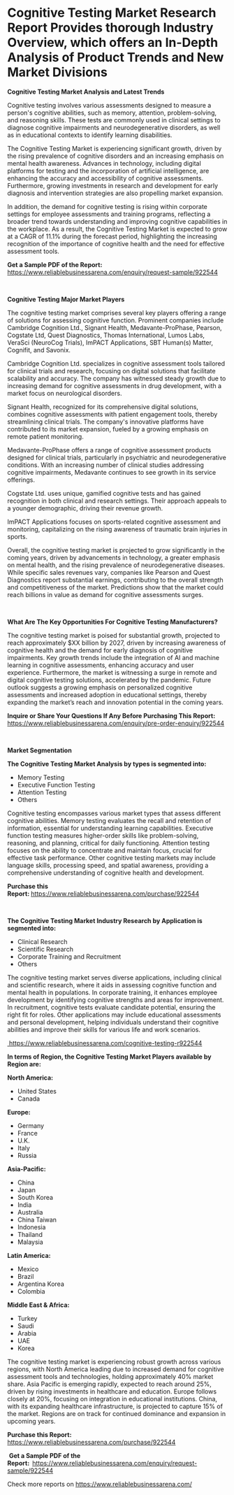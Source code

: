 <p><h1>Cognitive Testing Market Research Report Provides thorough Industry Overview, which offers an In-Depth Analysis of Product Trends and New Market Divisions</h1></p><p><strong>Cognitive Testing Market Analysis and Latest Trends</strong></p>
<p><p>Cognitive testing involves various assessments designed to measure a person's cognitive abilities, such as memory, attention, problem-solving, and reasoning skills. These tests are commonly used in clinical settings to diagnose cognitive impairments and neurodegenerative disorders, as well as in educational contexts to identify learning disabilities.</p><p>The Cognitive Testing Market is experiencing significant growth, driven by the rising prevalence of cognitive disorders and an increasing emphasis on mental health awareness. Advances in technology, including digital platforms for testing and the incorporation of artificial intelligence, are enhancing the accuracy and accessibility of cognitive assessments. Furthermore, growing investments in research and development for early diagnosis and intervention strategies are also propelling market expansion.</p><p>In addition, the demand for cognitive testing is rising within corporate settings for employee assessments and training programs, reflecting a broader trend towards understanding and improving cognitive capabilities in the workplace. As a result, the Cognitive Testing Market is expected to grow at a CAGR of 11.1% during the forecast period, highlighting the increasing recognition of the importance of cognitive health and the need for effective assessment tools.</p></p>
<p><strong>Get a Sample PDF of the Report:&nbsp;</strong> <a href="https://www.reliablebusinessarena.com/enquiry/request-sample/922544?utm_campaign=2004&utm_medium=2&utm_source=Github&utm_content=ia&utm_term=07032025&utm_id=cognitive-testing">https://www.reliablebusinessarena.com/enquiry/request-sample/922544</a></p>
<p>&nbsp;</p>
<p><strong>Cognitive Testing Major Market Players</strong></p>
<p><p>The cognitive testing market comprises several key players offering a range of solutions for assessing cognitive function. Prominent companies include Cambridge Cognition Ltd., Signant Health, Medavante-ProPhase, Pearson, Cogstate Ltd, Quest Diagnostics, Thomas International, Lumos Labs, VeraSci (NeuroCog Trials), ImPACT Applications, SBT Human(s) Matter, Cognifit, and Savonix.</p><p>Cambridge Cognition Ltd. specializes in cognitive assessment tools tailored for clinical trials and research, focusing on digital solutions that facilitate scalability and accuracy. The company has witnessed steady growth due to increasing demand for cognitive assessments in drug development, with a market focus on neurological disorders.</p><p>Signant Health, recognized for its comprehensive digital solutions, combines cognitive assessments with patient engagement tools, thereby streamlining clinical trials. The company's innovative platforms have contributed to its market expansion, fueled by a growing emphasis on remote patient monitoring.</p><p>Medavante-ProPhase offers a range of cognitive assessment products designed for clinical trials, particularly in psychiatric and neurodegenerative conditions. With an increasing number of clinical studies addressing cognitive impairments, Medavante continues to see growth in its service offerings.</p><p>Cogstate Ltd. uses unique, gamified cognitive tests and has gained recognition in both clinical and research settings. Their approach appeals to a younger demographic, driving their revenue growth.</p><p>ImPACT Applications focuses on sports-related cognitive assessment and monitoring, capitalizing on the rising awareness of traumatic brain injuries in sports.</p><p>Overall, the cognitive testing market is projected to grow significantly in the coming years, driven by advancements in technology, a greater emphasis on mental health, and the rising prevalence of neurodegenerative diseases. While specific sales revenues vary, companies like Pearson and Quest Diagnostics report substantial earnings, contributing to the overall strength and competitiveness of the market. Predictions show that the market could reach billions in value as demand for cognitive assessments surges.</p></p>
<p>&nbsp;</p>
<p><strong>What Are The Key Opportunities For Cognitive Testing Manufacturers?</strong></p>
<p><p>The cognitive testing market is poised for substantial growth, projected to reach approximately $XX billion by 2027, driven by increasing awareness of cognitive health and the demand for early diagnosis of cognitive impairments. Key growth trends include the integration of AI and machine learning in cognitive assessments, enhancing accuracy and user experience. Furthermore, the market is witnessing a surge in remote and digital cognitive testing solutions, accelerated by the pandemic. Future outlook suggests a growing emphasis on personalized cognitive assessments and increased adoption in educational settings, thereby expanding the market’s reach and innovation potential in the coming years.</p></p>
<p><strong>Inquire or Share Your Questions If Any Before Purchasing This Report:</strong> <a href="https://www.reliablebusinessarena.com/enquiry/pre-order-enquiry/922544?utm_campaign=2004&utm_medium=2&utm_source=Github&utm_content=ia&utm_term=07032025&utm_id=cognitive-testing">https://www.reliablebusinessarena.com/enquiry/pre-order-enquiry/922544</a></p>
<p>&nbsp;</p>
<p><strong>Market Segmentation</strong></p>
<p><strong>The Cognitive Testing Market Analysis by types is segmented into:</strong></p>
<p><ul><li>Memory Testing</li><li>Executive Function Testing</li><li>Attention Testing</li><li>Others</li></ul></p>
<p><p>Cognitive testing encompasses various market types that assess different cognitive abilities. Memory testing evaluates the recall and retention of information, essential for understanding learning capabilities. Executive function testing measures higher-order skills like problem-solving, reasoning, and planning, critical for daily functioning. Attention testing focuses on the ability to concentrate and maintain focus, crucial for effective task performance. Other cognitive testing markets may include language skills, processing speed, and spatial awareness, providing a comprehensive understanding of cognitive health and development.</p></p>
<p><strong>Purchase this Report:&nbsp;</strong><a href="https://www.reliablebusinessarena.com/purchase/922544?utm_campaign=2004&utm_medium=2&utm_source=Github&utm_content=ia&utm_term=07032025&utm_id=cognitive-testing">https://www.reliablebusinessarena.com/purchase/922544</a></p>
<p>&nbsp;</p>
<p><strong>The Cognitive Testing Market Industry Research by Application is segmented into:</strong></p>
<p><ul><li>Clinical Research</li><li>Scientific Research</li><li>Corporate Training and Recruitment</li><li>Others</li></ul></p>
<p><p>The cognitive testing market serves diverse applications, including clinical and scientific research, where it aids in assessing cognitive function and mental health in populations. In corporate training, it enhances employee development by identifying cognitive strengths and areas for improvement. In recruitment, cognitive tests evaluate candidate potential, ensuring the right fit for roles. Other applications may include educational assessments and personal development, helping individuals understand their cognitive abilities and improve their skills for various life and work scenarios.</p></p>
<p><a href="https://www.reliablebusinessarena.com/cognitive-testing-r922544?utm_campaign=2004&utm_medium=2&utm_source=Github&utm_content=ia&utm_term=07032025&utm_id=cognitive-testing">&nbsp;https://www.reliablebusinessarena.com/cognitive-testing-r922544</a></p>
<p><strong>In terms of Region, the Cognitive Testing Market Players available by Region are:</strong></p>
<p>
    <p> <strong> North America: </strong>
        <ul>
            <li>United States</li>
            <li>Canada</li>
        </ul>
        </p> 
    <p> <strong> Europe: </strong>
        <ul>
            <li>Germany</li>
            <li>France</li>
            <li>U.K.</li>
            <li>Italy</li>
            <li>Russia</li>
        </ul>
        </p> 
    <p> <strong> Asia-Pacific: </strong>
        <ul>
            <li>China</li>
            <li>Japan</li>
            <li>South Korea</li>
            <li>India</li>
            <li>Australia</li>
            <li>China Taiwan</li>
            <li>Indonesia</li>
            <li>Thailand</li>
            <li>Malaysia</li>
        </ul>
        </p> 
    <p> <strong> Latin America: </strong>
        <ul>
            <li>Mexico</li>
            <li>Brazil</li>
            <li>Argentina Korea</li>
            <li>Colombia</li>
        </ul>
        </p> 
    <p> <strong> Middle East & Africa: </strong>
        <ul>
            <li>Turkey</li>
            <li>Saudi</li>
            <li>Arabia</li>
            <li>UAE</li>
            <li>Korea</li>
        </ul>
    </p>
    </p>
<p><p>The cognitive testing market is experiencing robust growth across various regions, with North America leading due to increased demand for cognitive assessment tools and technologies, holding approximately 40% market share. Asia Pacific is emerging rapidly, expected to reach around 25%, driven by rising investments in healthcare and education. Europe follows closely at 20%, focusing on integration in educational institutions. China, with its expanding healthcare infrastructure, is projected to capture 15% of the market. Regions are on track for continued dominance and expansion in upcoming years.</p></p>
<p><strong>Purchase this Report: </strong><a href="https://www.reliablebusinessarena.com/purchase/922544?utm_campaign=2004&utm_medium=2&utm_source=Github&utm_content=ia&utm_term=07032025&utm_id=cognitive-testing">https://www.reliablebusinessarena.com/purchase/922544</a></p>
<p>&nbsp;<strong>Get a Sample PDF of the Report:&nbsp;&nbsp;</strong><a href="https://www.reliablebusinessarena.com/enquiry/request-sample/922544?utm_campaign=2004&utm_medium=2&utm_source=Github&utm_content=ia&utm_term=07032025&utm_id=cognitive-testing">https://www.reliablebusinessarena.com/enquiry/request-sample/922544</a></p>
<p><strong></strong></p>
<p>Check more reports on <a href="https://www.reliablebusinessarena.com/?utm_campaign=2004&utm_medium=2&utm_source=Github&utm_content=ia&utm_term=07032025&utm_id=cognitive-testing">https://www.reliablebusinessarena.com/</a></p>